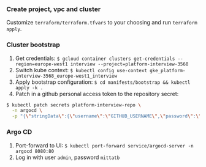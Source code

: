 ### Create project, vpc and cluster
Customize `terraform/terraform.tfvars` to your choosing and run `terraform apply`.

### Cluster bootstrap
1. Get credentials: `$ gcloud container clusters get-credentials --region=europe-west1 interview --project=platform-interview-3568`
2. Switch kube context: `$ kubectl config use-context gke_platform-interview-3568_europe-west1_interview`
3. Apply bootstrap configuration: `$ cd manifests/bootstrap && kubectl apply -k .`
4. Patch in a github personal access token to the repository secret: 
```sh
$ kubectl patch secrets platform-interview-repo \
  -n argocd \
  -p "{\"stringData\":{\"username\":\"GITHUB_USERNAME\",\"password\":\"PERSONAL_ACCESS_TOKEN\"}}"
```

### Argo CD
1. Port-forward to UI: `$ kubectl port-forward service/argocd-server -n argocd 8080:80`
2. Log in with user `admin`, password `mittatb`


